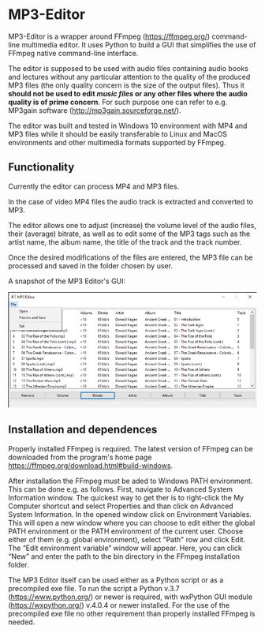 # MP3-Editor
MP3-Editor is a wrapper around FFmpeg (https://ffmpeg.org/) command-line multimedia editor. It uses Python to build a GUI that simplifies the use of FFmpeg native command-line interface.

The editor is supposed to be used with audio files containing audio books and lectures without any particular attention to the quality of the produced MP3 files (the only quality concern is the size of the output files). Thus it **should not be used to edit _music files_ or any other files where the audio quality is of prime concern**. For such purpose one can refer to e.g. MP3gain software (http://mp3gain.sourceforge.net/).

The editor was built and tested in Windows 10 environment with MP4 and MP3 files while it should be easily transferable to Linux and MacOS environments and other multimedia formats supported by FFmpeg.

## Functionality
Currently the editor can process MP4 and MP3 files.

In the case of video MP4 files the audio track is extracted and converted to MP3.

The editor allows one to adjust (increase) the volume level of the audio files, their (average) bitrate, as well as to edit some of the MP3 tags such as the artist name, the album name, the title of the track and the track number.

Once the desired modifications of the files are entered, the MP3 file can be processed and saved in the folder chosen by user.

A snapshot of the MP3 Editor's GUI:

![GUI example](MP3-Editor-GUI-example.png)

## Installation and dependences
Properly installed FFmpeg is required. The latest version of FFmpeg can be downloaded from the program's home page https://ffmpeg.org/download.html#build-windows.

After installation the FFmpeg must be aded to Windows PATH environment. This can be done e.g. as follows. First, navigate to Advanced System Information window. The quickest way to get ther is to right-click the My Computer shortcut and select Properties and than click on Advanced System Information. In the opened window click on Environment Variables. This will open a new window where you can choose to edit either the global PATH environment or the PATH environment of the current user. Choose either of them (e.g. global environment), select "Path" row and click Edit. The “Edit environment variable” window will appear. Here, you can click “New” and enter the path to the bin directory in the FFmpeg installation folder.

The MP3 Editor itself can be used either as a Python script or as a precompiled exe file. To run the script a Python v.3.7 (https://www.python.org/) or newer is required, with wxPython GUI module (https://wxpython.org/) v.4.0.4 or newer installed. For the use of the precompiled exe file no other requirement than properly installed FFmpeg is needed.
